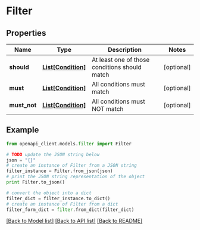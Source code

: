 # Filter


## Properties
Name | Type | Description | Notes
------------ | ------------- | ------------- | -------------
**should** | [**List[Condition]**](Condition.md) | At least one of those conditions should match | [optional] 
**must** | [**List[Condition]**](Condition.md) | All conditions must match | [optional] 
**must_not** | [**List[Condition]**](Condition.md) | All conditions must NOT match | [optional] 

## Example

```python
from openapi_client.models.filter import Filter

# TODO update the JSON string below
json = "{}"
# create an instance of Filter from a JSON string
filter_instance = Filter.from_json(json)
# print the JSON string representation of the object
print Filter.to_json()

# convert the object into a dict
filter_dict = filter_instance.to_dict()
# create an instance of Filter from a dict
filter_form_dict = filter.from_dict(filter_dict)
```
[[Back to Model list]](../README.md#documentation-for-models) [[Back to API list]](../README.md#documentation-for-api-endpoints) [[Back to README]](../README.md)



